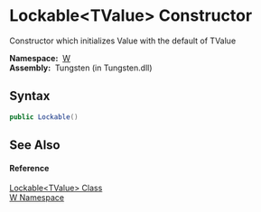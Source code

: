 Lockable&lt;TValue> Constructor
===============================
  
Constructor which initializes Value with the default of TValue


  **Namespace:**  [W][1]  
  **Assembly:**  Tungsten (in Tungsten.dll)

Syntax
------

```csharp
public Lockable()
```


See Also
--------

#### Reference
[Lockable&lt;TValue> Class][2]  
[W Namespace][1]  

[1]: ../README.md
[2]: README.md